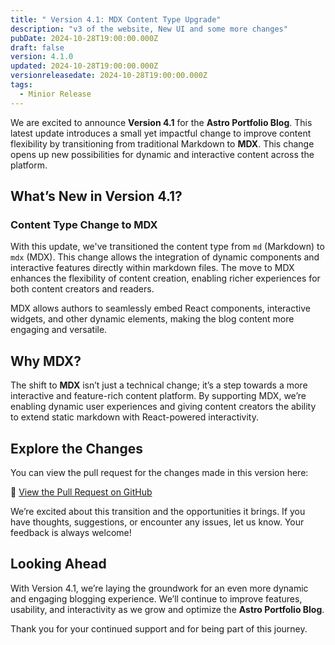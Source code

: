 ```yaml
---
title: " Version 4.1: MDX Content Type Upgrade"
description: "v3 of the website, New UI and some more changes"
pubDate: 2024-10-28T19:00:00.000Z
draft: false
version: 4.1.0
updated: 2024-10-28T19:00:00.000Z
versionreleasedate: 2024-10-28T19:00:00.000Z
tags:
  - Minior Release
---
```


We are excited to announce **Version 4.1** for the **Astro Portfolio Blog**. This latest update introduces a small yet impactful change to improve content flexibility by transitioning from traditional Markdown to **MDX**. This change opens up new possibilities for dynamic and interactive content across the platform.

## **What’s New in Version 4.1?**

### **Content Type Change to MDX**

With this update, we've transitioned the content type from `md` (Markdown) to `mdx` (MDX). This change allows the integration of dynamic components and interactive features directly within markdown files. The move to MDX enhances the flexibility of content creation, enabling richer experiences for both content creators and readers.

MDX allows authors to seamlessly embed React components, interactive widgets, and other dynamic elements, making the blog content more engaging and versatile.

## **Why MDX?**

The shift to **MDX** isn’t just a technical change; it’s a step towards a more interactive and feature-rich content platform. By supporting MDX, we’re enabling dynamic user experiences and giving content creators the ability to extend static markdown with React-powered interactivity.

## **Explore the Changes**

You can view the pull request for the changes made in this version here:

🔗 [View the Pull Request on GitHub](https://github.com/rafay99-epic/Astro-Portfolio-Blog/pull/52)

We’re excited about this transition and the opportunities it brings. If you have thoughts, suggestions, or encounter any issues, let us know. Your feedback is always welcome!

## **Looking Ahead**

With Version 4.1, we’re laying the groundwork for an even more dynamic and engaging blogging experience. We’ll continue to improve features, usability, and interactivity as we grow and optimize the **Astro Portfolio Blog**.

Thank you for your continued support and for being part of this journey.
